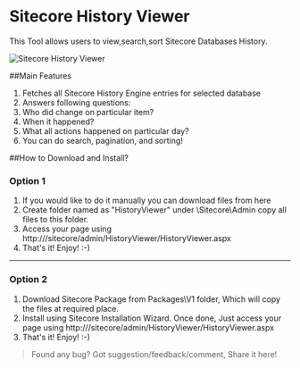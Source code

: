Sitecore History Viewer
=============

This Tool allows users to view,search,sort Sitecore Databases History.

![Sitecore History Viewer](http://sitecorebasics.files.wordpress.com/2014/09/history-viewer-first-cut3.gif "Sitecore History Viewer")


##Main Features

1. Fetches all Sitecore History Engine entries for selected database
2. Answers following questions:
 1. Who did change on particular item?
 2. When it happened?
 3. What all actions happened on particular day?
3. You can do search, pagination, and sorting!

##How to Download and Install?

### Option 1
1. If you would like to do it manually you can download files from here
2. Create folder named as "HistoryViewer" under <WEBROOT>\Sitecore\Admin copy all files to this folder.
3. Access your page using  http://<YOURHOSTNAME>/sitecore/admin/HistoryViewer/HistoryViewer.aspx
4. That's it! Enjoy! :-)

***

### Option 2
1. Download Sitecore Package from Packages\V1 folder, Which will copy the files at required place.
2. Install using Sitecore Installation Wizard. Once done, Just access your page using  http://<YOURHOSTNAME>/sitecore/admin/HistoryViewer/HistoryViewer.aspx
3. That's it! Enjoy! :-)


>Found any bug? Got suggestion/feedback/comment, Share it here!
